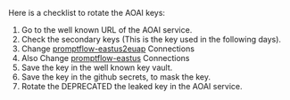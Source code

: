 Here is a checklist to rotate the AOAI keys:
1. Go to the well known URL of the AOAI service.
2. Check the secondary keys (This is the key used in the following days).
3. Change [promptflow-eastus2euap](https://ml.azure.com/prompts/list?wsid=/subscriptions/96aede12-2f73-41cb-b983-6d11a904839b/resourcegroups/promptflow/providers/Microsoft.MachineLearningServices/workspaces/promptflow-eastus2euap&tid=72f988bf-86f1-41af-91ab-2d7cd011db47#FlowsConnections) Connections
4. Also Change [promptflow-eastus](https://ml.azure.com/prompts/list?wsid=/subscriptions/96aede12-2f73-41cb-b983-6d11a904839b/resourceGroups/promptflow/providers/Microsoft.MachineLearningServices/workspaces/promptflow-eastus&tid=72f988bf-86f1-41af-91ab-2d7cd011db47#FlowsConnections) Connections
5. Save the key in the well known key vault.
6. Save the key in the github secrets, to mask the key.
7. Rotate the DEPRECATED the leaked key in the AOAI service.